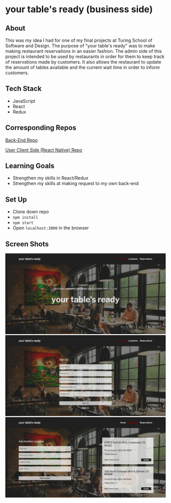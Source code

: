 # your table's ready (business side)

## About 

This was my idea I had for one of my final projects at Turing School of Software and Design. The purpose of "your table's ready" was to make making restaurant reservations in an easier fashion. The admin side of this project is intended to be used by restaurants in order for them to keep track of reservations made by customers. It also allows the restaurant to update the amount of tables available and the current wait time in order to inform customers. 

## Tech Stack 

* JavaScript 
* React
* Redux

## Corresponding Repos

[Back-End Repo](https://github.com/nyssakeller/your-tables-ready-backend)

[User Client Side (React Native) Repo](https://github.com/nyssakeller/your-tables-ready-native-app)

## Learning Goals

* Strengthen my skills in React/Redux
* Strengthen my skills at making request to my own back-end

## Set Up

* Clone down repo
* `npm install`
* `npm start`
* Open `localhost:3000` in the browser

## Screen Shots

![alt text](./src/images/screen2.png)
![alt text](./src/images/screen3.png)
![alt text](./src/images/screen1.png)
